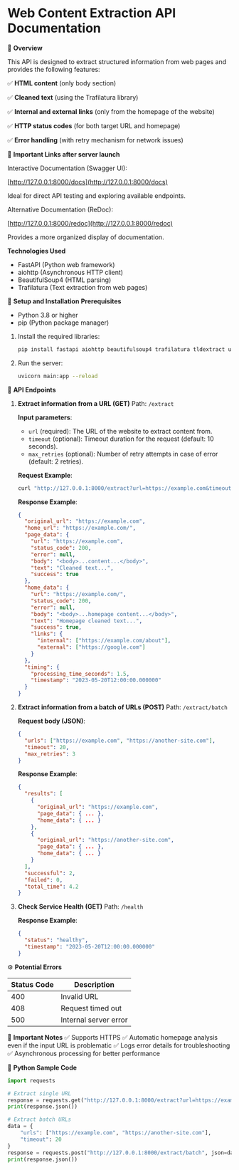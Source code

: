 
# **Web Content Extraction API Documentation**

📌 **Overview**

This API is designed to extract structured information from web pages and provides the following features:

✅ **HTML content** (only body section)

✅ **Cleaned text** (using the Trafilatura library)

✅ **Internal and external links** (only from the homepage of the website)

✅ **HTTP status codes** (for both target URL and homepage)

✅ **Error handling** (with retry mechanism for network issues)


🔗 **Important Links after server launch**

Interactive Documentation (Swagger UI):

[http://127.0.0.1:8000/docs](http://127.0.0.1:8000/docs)

Ideal for direct API testing and exploring available endpoints.


Alternative Documentation (ReDoc):

[http://127.0.0.1:8000/redoc](http://127.0.0.1:8000/redoc)

Provides a more organized display of documentation.



**Technologies Used**

* FastAPI (Python web framework)
* aiohttp (Asynchronous HTTP client)
* BeautifulSoup4 (HTML parsing)
* Trafilatura (Text extraction from web pages)

🔧 **Setup and Installation**
**Prerequisites**

* Python 3.8 or higher
* pip (Python package manager)

1. Install the required libraries:

   ```bash
   pip install fastapi aiohttp beautifulsoup4 trafilatura tldextract uvicorn
   ```

2. Run the server:

   ```bash
   uvicorn main:app --reload
   ```

📡 **API Endpoints**

1. **Extract information from a URL (GET)**
   Path: `/extract`

   **Input parameters**:

   * `url` (required): The URL of the website to extract content from.
   * `timeout` (optional): Timeout duration for the request (default: 10 seconds).
   * `max_retries` (optional): Number of retry attempts in case of error (default: 2 retries).

   **Request Example**:

   ```bash
   curl "http://127.0.0.1:8000/extract?url=https://example.com&timeout=15&max_retries=3"
   ```

   **Response Example**:

   ```json
   {
     "original_url": "https://example.com",
     "home_url": "https://example.com/",
     "page_data": {
       "url": "https://example.com",
       "status_code": 200,
       "error": null,
       "body": "<body>...content...</body>",
       "text": "Cleaned text...",
       "success": true
     },
     "home_data": {
       "url": "https://example.com/",
       "status_code": 200,
       "error": null,
       "body": "<body>...homepage content...</body>",
       "text": "Homepage cleaned text...",
       "success": true,
       "links": {
         "internal": ["https://example.com/about"],
         "external": ["https://google.com"]
       }
     },
     "timing": {
       "processing_time_seconds": 1.5,
       "timestamp": "2023-05-20T12:00:00.000000"
     }
   }
   ```

2. **Extract information from a batch of URLs (POST)**
   Path: `/extract/batch`

   **Request body (JSON)**:

   ```json
   {
     "urls": ["https://example.com", "https://another-site.com"],
     "timeout": 20,
     "max_retries": 3
   }
   ```

   **Response Example**:

   ```json
   {
     "results": [
       {
         "original_url": "https://example.com",
         "page_data": { ... },
         "home_data": { ... }
       },
       {
         "original_url": "https://another-site.com",
         "page_data": { ... },
         "home_data": { ... }
       }
     ],
     "successful": 2,
     "failed": 0,
     "total_time": 4.2
   }
   ```

3. **Check Service Health (GET)**
   Path: `/health`

   **Response Example**:

   ```json
   {
     "status": "healthy",
     "timestamp": "2023-05-20T12:00:00.000000"
   }
   ```

⚙️ **Potential Errors**

| Status Code | Description           |
| ----------- | --------------------- |
| 400         | Invalid URL           |
| 408         | Request timed out     |
| 500         | Internal server error |

📌 **Important Notes**
✅ Supports HTTPS
✅ Automatic homepage analysis even if the input URL is problematic
✅ Logs error details for troubleshooting
✅ Asynchronous processing for better performance

📄 **Python Sample Code**

```python
import requests

# Extract single URL
response = requests.get("http://127.0.0.1:8000/extract?url=https://example.com")
print(response.json())

# Extract batch URLs
data = {
    "urls": ["https://example.com", "https://another-site.com"],
    "timeout": 20
}
response = requests.post("http://127.0.0.1:8000/extract/batch", json=data)
print(response.json())
```


